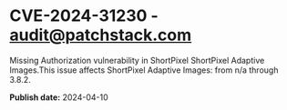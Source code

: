 # CVE-2024-31230 - audit@patchstack.com

Missing Authorization vulnerability in ShortPixel ShortPixel Adaptive Images.This issue affects ShortPixel Adaptive Images: from n/a through 3.8.2.



**Publish date:** 2024-04-10
